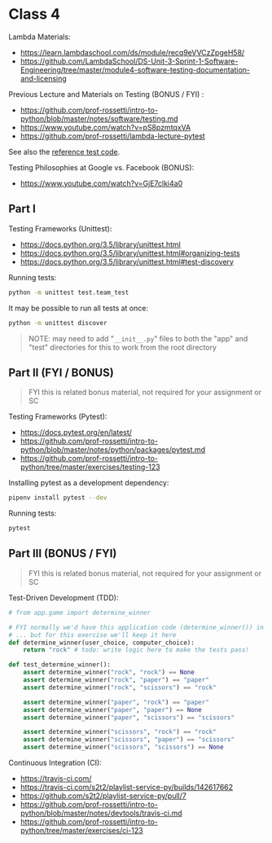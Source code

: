 

# Class 4

Lambda Materials:
  + https://learn.lambdaschool.com/ds/module/recq9eVVCzZpgeH58/
  + https://github.com/LambdaSchool/DS-Unit-3-Sprint-1-Software-Engineering/tree/master/module4-software-testing-documentation-and-licensing

Previous Lecture and Materials on Testing (BONUS / FYI) :
  + https://github.com/prof-rossetti/intro-to-python/blob/master/notes/software/testing.md
  + https://www.youtube.com/watch?v=pS8pzmtqxVA
  + https://github.com/prof-rossetti/lambda-lecture-pytest

See also the [reference test code](/test/).

Testing Philosophies at Google vs. Facebook (BONUS):
  + https://www.youtube.com/watch?v=GjE7clki4a0
 
## Part I

Testing Frameworks (Unittest):
  + https://docs.python.org/3.5/library/unittest.html
  + https://docs.python.org/3.5/library/unittest.html#organizing-tests
  + https://docs.python.org/3.5/library/unittest.html#test-discovery

Running tests:

```sh
python -m unittest test.team_test
```

It may be possible to run all tests at once:

```sh
python -m unittest discover
```

> NOTE: may need to add "`__init__.py`" files to both the "app" and "test" directories for this to work from the root directory


## Part II (FYI / BONUS)

> FYI this is related bonus material, not required for your assignment or SC

Testing Frameworks (Pytest):
  + https://docs.pytest.org/en/latest/
  + https://github.com/prof-rossetti/intro-to-python/blob/master/notes/python/packages/pytest.md
  + https://github.com/prof-rossetti/intro-to-python/tree/master/exercises/testing-123

Installing pytest as a development dependency:

```sh
pipenv install pytest --dev
```
Running tests:

```sh
pytest
```

## Part III (BONUS / FYI)

> FYI this is related bonus material, not required for your assignment or SC

Test-Driven Development (TDD):

```py
# from app.game import determine_winner

# FYI normally we'd have this application code (determine_winner()) in another file,
# ... but for this exercise we'll keep it here
def determine_winner(user_choice, computer_choice):
    return "rock" # todo: write logic here to make the tests pass!

def test_determine_winner():
    assert determine_winner("rock", "rock") == None
    assert determine_winner("rock", "paper") == "paper"
    assert determine_winner("rock", "scissors") == "rock"

    assert determine_winner("paper", "rock") == "paper"
    assert determine_winner("paper", "paper") == None
    assert determine_winner("paper", "scissors") == "scissors"

    assert determine_winner("scissors", "rock") == "rock"
    assert determine_winner("scissors", "paper") == "scissors"
    assert determine_winner("scissors", "scissors") == None
```

Continuous Integration (CI):
  + https://travis-ci.com/
  + https://travis-ci.com/s2t2/playlist-service-py/builds/142617662
  + https://github.com/s2t2/playlist-service-py/pull/7
  + https://github.com/prof-rossetti/intro-to-python/blob/master/notes/devtools/travis-ci.md
  + https://github.com/prof-rossetti/intro-to-python/tree/master/exercises/ci-123
